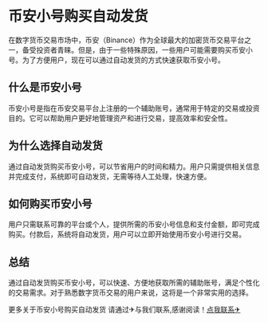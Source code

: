 # 币安小号购买自动发货

在数字货币交易市场中，币安（Binance）作为全球最大的加密货币交易平台之一，备受投资者青睐。但是，由于一些特殊原因，一些用户可能需要购买币安小号。为了方便用户，现在可以通过自动发货的方式快速获取币安小号。

## 什么是币安小号

币安小号是指在币安交易平台上注册的一个辅助账号，通常用于特定的交易或投资目的。它可以帮助用户更好地管理资产和进行交易，提高效率和安全性。

## 为什么选择自动发货

通过自动发货购买币安小号，可以节省用户的时间和精力。用户只需提供相关信息并完成支付，系统即可自动发货，无需等待人工处理，快速方便。

## 如何购买币安小号

用户只需联系可靠的平台或个人，提供所需的币安小号信息和支付金额，即可完成购买。付款后，系统将自动发货，用户可以立即开始使用币安小号进行交易。

## 总结

通过自动发货购买币安小号，可以快速、方便地获取所需的辅助账号，满足个性化的交易需求。对于熟悉数字货币交易的用户来说，这将是一个非常实用的选择。

更多关于币安小号购买自动发货 请通过✈与我们联系,感谢阅读！[点我联系✈](https://pc.G208.com)